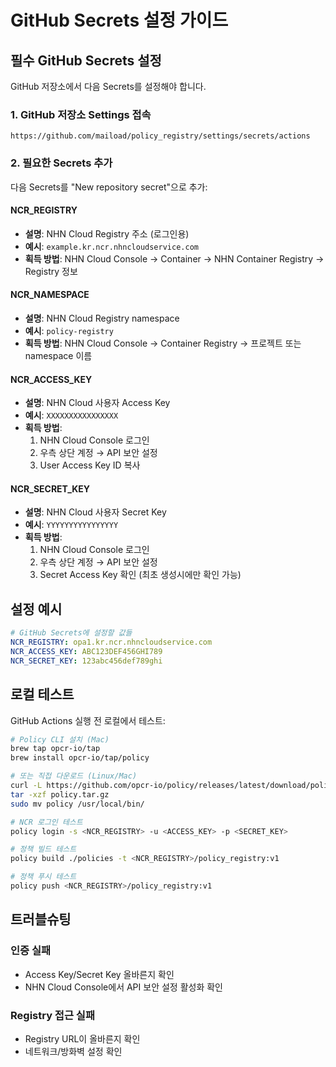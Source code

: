 # GitHub Secrets 설정 가이드

## 필수 GitHub Secrets 설정

GitHub 저장소에서 다음 Secrets를 설정해야 합니다.

### 1. GitHub 저장소 Settings 접속
```
https://github.com/maiload/policy_registry/settings/secrets/actions
```

### 2. 필요한 Secrets 추가

다음 Secrets를 "New repository secret"으로 추가:

#### NCR_REGISTRY
- **설명**: NHN Cloud Registry 주소 (로그인용)
- **예시**: `example.kr.ncr.nhncloudservice.com`
- **획득 방법**: NHN Cloud Console → Container → NHN Container Registry → Registry 정보

#### NCR_NAMESPACE
- **설명**: NHN Cloud Registry namespace
- **예시**: `policy-registry`
- **획득 방법**: NHN Cloud Console → Container Registry → 프로젝트 또는 namespace 이름

#### NCR_ACCESS_KEY
- **설명**: NHN Cloud 사용자 Access Key
- **예시**: `XXXXXXXXXXXXXXXX`
- **획득 방법**:
  1. NHN Cloud Console 로그인
  2. 우측 상단 계정 → API 보안 설정
  3. User Access Key ID 복사

#### NCR_SECRET_KEY
- **설명**: NHN Cloud 사용자 Secret Key
- **예시**: `YYYYYYYYYYYYYYYY`
- **획득 방법**:
  1. NHN Cloud Console 로그인
  2. 우측 상단 계정 → API 보안 설정
  3. Secret Access Key 확인 (최초 생성시에만 확인 가능)

## 설정 예시

```yaml
# GitHub Secrets에 설정할 값들
NCR_REGISTRY: opa1.kr.ncr.nhncloudservice.com
NCR_ACCESS_KEY: ABC123DEF456GHI789
NCR_SECRET_KEY: 123abc456def789ghi
```

## 로컬 테스트

GitHub Actions 실행 전 로컬에서 테스트:

```bash
# Policy CLI 설치 (Mac)
brew tap opcr-io/tap
brew install opcr-io/tap/policy

# 또는 직접 다운로드 (Linux/Mac)
curl -L https://github.com/opcr-io/policy/releases/latest/download/policy_$(uname)_$(uname -m).tar.gz -o policy.tar.gz
tar -xzf policy.tar.gz
sudo mv policy /usr/local/bin/

# NCR 로그인 테스트
policy login -s <NCR_REGISTRY> -u <ACCESS_KEY> -p <SECRET_KEY>

# 정책 빌드 테스트
policy build ./policies -t <NCR_REGISTRY>/policy_registry:v1

# 정책 푸시 테스트
policy push <NCR_REGISTRY>/policy_registry:v1
```

## 트러블슈팅

### 인증 실패
- Access Key/Secret Key 올바른지 확인
- NHN Cloud Console에서 API 보안 설정 활성화 확인

### Registry 접근 실패
- Registry URL이 올바른지 확인
- 네트워크/방화벽 설정 확인

